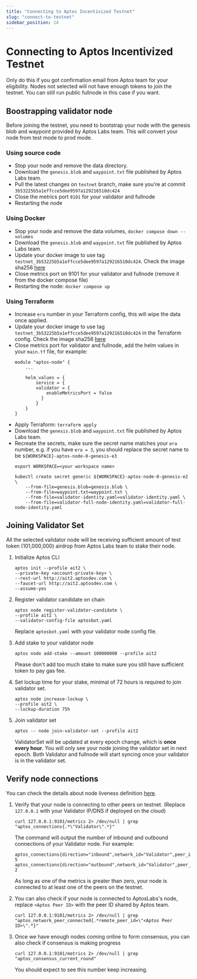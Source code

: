 ```yaml
---
title: "Connecting to Aptos Incentivized Testnet"
slug: "connect-to-testnet"
sidebar_position: 14
---
```


# Connecting to Aptos Incentivized Testnet

Only do this if you got confirmation email from Aptos team for your eligibility. Nodes not selected will not have enough tokens to join the testnet. You can still run public fullnode in this case if you want.

## Boostrapping validator node

Before joining the testnet, you need to bootstrap your node with the genesis blob and waypoint provided by Aptos Labs team. This will convert your node from test mode to prod mode.

### Using source code

- Stop your node and remove the data directory.
- Download the `genesis.blob` and `waypoint.txt` file published by Aptos Labs team.
- Pull the latest changes on `testnet` branch, make sure you're at commit `3b53225b5a1effcce5dee9597a129216510dc424`
- Close the metrics port `9101` for your validator and fullnode
- Restarting the node

### Using Docker

- Stop your node and remove the data volumes, `docker compose down --volumes`
- Download the `genesis.blob` and `waypoint.txt` file published by Aptos Labs team.
- Update your docker image to use tag `testnet_3b53225b5a1effcce5dee9597a129216510dc424`. Check the image sha256 [here](https://hub.docker.com/layers/validator/aptoslabs/validator/testnet_3b53225b5a1effcce5dee9597a129216510dc424/images/sha256-1625f70457a6060ae2e64e699274e1ddca02cb7856406a40d1891b6bf84ae072?context=explore)
- Close metrics port on 9101 for your validator and fullnode (remove it from the docker compose file)
- Restarting the node: `docker compose up`

### Using Terraform

- Increase `era` number in your Terraform config, this will wipe the data once applied.
- Update your docker image to use tag `testnet_3b53225b5a1effcce5dee9597a129216510dc424` in the Terraform config. Check the image sha256 [here](https://hub.docker.com/layers/validator/aptoslabs/validator/testnet_3b53225b5a1effcce5dee9597a129216510dc424/images/sha256-1625f70457a6060ae2e64e699274e1ddca02cb7856406a40d1891b6bf84ae072?context=explore)
- Close metrics port for validator and fullnode, add the helm values in your `main.tf` file, for example:
    ```
    module "aptos-node" {
        ...

        helm_values = {
            service = {
            validator = {
                enableMetricsPort = false
              }
            }
        }
    }

    ```
- Apply Terraform: `terraform apply`
- Download the `genesis.blob` and `waypoint.txt` file published by Aptos Labs team.
- Recreate the secrets, make sure the secret name matches your `era` number, e.g. if you have `era = 3`, you should replace the secret name to be `${WORKSPACE}-aptos-node-0-genesis-e3`
    ```
    export WORKSPACE=<your workspace name>

    kubectl create secret generic ${WORKSPACE}-aptos-node-0-genesis-e2 \
        --from-file=genesis.blob=genesis.blob \
        --from-file=waypoint.txt=waypoint.txt \
        --from-file=validator-identity.yaml=validator-identity.yaml \
        --from-file=validator-full-node-identity.yaml=validator-full-node-identity.yaml
    ```

## Joining Validator Set

All the selected validator node will be receiving sufficient amount of test token (101,000,000) airdrop from Aptos Labs team to stake their node.

1. Initialize Aptos CLI

    ```
    aptos init --profile ait2 \
    --private-key <account-private-key> \
    --rest-url http://ait2.aptosdev.com \
    --faucet-url http://ait2.aptosdev.com \
    --assume-yes
    ```

2. Register validator candidate on chain

    ```
    aptos node register-validator-candidate \
    --profile ait2 \
    --validator-config-file aptosbot.yaml
    ```

    Replace `aptosbot.yaml` with your validator node config file.

3. Add stake to your validator node

    ```
    aptos node add-stake --amount 100000000 --profile ait2
    ```

    Please don't add too much stake to make sure you still have sufficient token to pay gas fee.

4. Set lockup time for your stake, minimal of 72 hours is required to join validator set.

    ```
    aptos node increase-lockup \
    --profile ait2 \
    --lockup-duration 75h
    ```

5. Join validator set

    ```
    aptos -- node join-validator-set --profile ait2
    ```

    ValidatorSet will be updated at every epoch change, which is **once every hour**. You will only see your node joining the validator set in next epoch. Both Validator and fullnode will start syncing once your validator is in the validator set.


## Verify node connections

You can check the details about node liveness definition [here](https://aptos.dev/reference/node-liveness-criteria/#verifying-the-liveness-of-your-node).

1. Verify that your node is connecting to other peers on testnet. (Replace `127.0.0.1` with your Validator IP/DNS if deployed on the cloud)

    ```
    curl 127.0.0.1:9101/metrics 2> /dev/null | grep "aptos_connections{.*\"Validator\".*}"
    ```

    The command will output the number of inbound and outbound connections of your Validator node. For example:

    ```
    aptos_connections{direction="inbound",network_id="Validator",peer_id="2a40eeab",role_type="validator"} 5
    aptos_connections{direction="outbound",network_id="Validator",peer_id="2a40eeab",role_type="validator"} 2
    ```

    As long as one of the metrics is greater than zero, your node is connected to at least one of the peers on the testnet.

2. You can also check if your node is connected to AptosLabs's node, replace `<Aptos Peer ID>` with the peer ID shared by Aptos team.

    ```
    curl 127.0.0.1:9101/metrics 2> /dev/null | grep "aptos_network_peer_connected{.*remote_peer_id=\"<Aptos Peer ID>\".*}"
    ```

3. Once we have enough nodes coming online to form consensus, you can also check if consensus is making progress

    ```
    curl 127.0.0.1:9101/metrics 2> /dev/null | grep "aptos_consensus_current_round"
    ```

    You should expect to see this number keep increasing.
